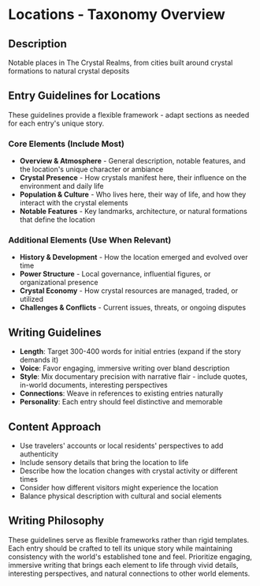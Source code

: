 # Locations - Taxonomy Overview

## Description
Notable places in The Crystal Realms, from cities built around crystal formations to natural crystal deposits

## Entry Guidelines for Locations
These guidelines provide a flexible framework - adapt sections as needed for each entry's unique story.

### Core Elements (Include Most)
- **Overview & Atmosphere** - General description, notable features, and the location's unique character or ambiance
- **Crystal Presence** - How crystals manifest here, their influence on the environment and daily life
- **Population & Culture** - Who lives here, their way of life, and how they interact with the crystal elements
- **Notable Features** - Key landmarks, architecture, or natural formations that define the location

### Additional Elements (Use When Relevant)
- **History & Development** - How the location emerged and evolved over time
- **Power Structure** - Local governance, influential figures, or organizational presence
- **Crystal Economy** - How crystal resources are managed, traded, or utilized
- **Challenges & Conflicts** - Current issues, threats, or ongoing disputes

## Writing Guidelines
- **Length**: Target 300-400 words for initial entries (expand if the story demands it)
- **Voice**: Favor engaging, immersive writing over bland description
- **Style**: Mix documentary precision with narrative flair - include quotes, in-world documents, interesting perspectives
- **Connections**: Weave in references to existing entries naturally
- **Personality**: Each entry should feel distinctive and memorable

## Content Approach
- Use travelers' accounts or local residents' perspectives to add authenticity
- Include sensory details that bring the location to life
- Describe how the location changes with crystal activity or different times
- Consider how different visitors might experience the location
- Balance physical description with cultural and social elements

## Writing Philosophy
These guidelines serve as flexible frameworks rather than rigid templates. Each entry should be crafted to tell its unique story while maintaining consistency with the world's established tone and feel. Prioritize engaging, immersive writing that brings each element to life through vivid details, interesting perspectives, and natural connections to other world elements.
